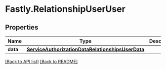 # Fastly.RelationshipUserUser

## Properties

Name | Type | Description | Notes
------------ | ------------- | ------------- | -------------
**data** | [**ServiceAuthorizationDataRelationshipsUserData**](ServiceAuthorizationDataRelationshipsUserData.md) |  | [optional] 


[[Back to API list]](../../README.md#endpoints) [[Back to README]](../../README.md)
